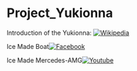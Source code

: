 # Project_Yukionna

Introduction of the Yukionna: [![Wikipedia](https://img.shields.io/badge/Wikipedia-%23000000.svg?style=for-the-badge&logo=wikipedia&logoColor=white)](https://en.wikipedia.org/wiki/Yuki-onna)

Ice Made Boat[![Facebook](https://img.shields.io/badge/Facebook-1877F2?style=for-the-badge&logo=facebook&logoColor=white)](https://www.facebook.com/supercarblondie/videos/this-guy-made-a-boat-out-of-ice/925564788918928/)

Ice Made Mercedes-AMG[![Youtube](https://img.shields.io/badge/YouTube-FF0000?style=for-the-badge&logo=youtube&logoColor=white)](https://www.youtube.com/watch?v=2v-h195daZg)
